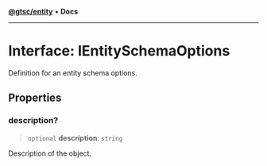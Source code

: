 [**@gtsc/entity**](../README.md) • **Docs**

***

# Interface: IEntitySchemaOptions

Definition for an entity schema options.

## Properties

### description?

> `optional` **description**: `string`

Description of the object.
